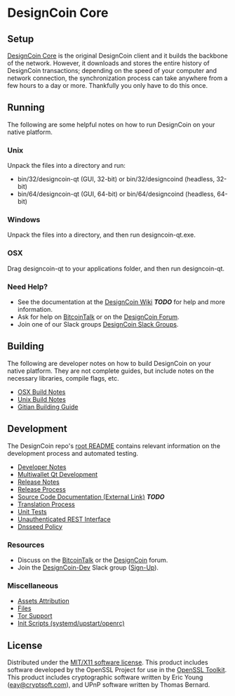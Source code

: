 DesignCoin Core
=====================

Setup
---------------------
[DesignCoin Core](http://designcoin.com/wallet) is the original DesignCoin client and it builds the backbone of the network. However, it downloads and stores the entire history of DesignCoin transactions; depending on the speed of your computer and network connection, the synchronization process can take anywhere from a few hours to a day or more. Thankfully you only have to do this once.

Running
---------------------
The following are some helpful notes on how to run DesignCoin on your native platform.

### Unix

Unpack the files into a directory and run:

- bin/32/designcoin-qt (GUI, 32-bit) or bin/32/designcoind (headless, 32-bit)
- bin/64/designcoin-qt (GUI, 64-bit) or bin/64/designcoind (headless, 64-bit)

### Windows

Unpack the files into a directory, and then run designcoin-qt.exe.

### OSX

Drag designcoin-qt to your applications folder, and then run designcoin-qt.

### Need Help?

* See the documentation at the [DesignCoin Wiki](https://en.bitcoin.it/wiki/Main_Page) ***TODO***
for help and more information.
* Ask for help on [BitcoinTalk](https://bitcointalk.org/index.php?topic=1262920.0) or on the [DesignCoin Forum](http://forum.designcoin.com/).
* Join one of our Slack groups [DesignCoin Slack Groups](https://designcoin.com/slack-logins/).

Building
---------------------
The following are developer notes on how to build DesignCoin on your native platform. They are not complete guides, but include notes on the necessary libraries, compile flags, etc.

- [OSX Build Notes](build-osx.md)
- [Unix Build Notes](build-unix.md)
- [Gitian Building Guide](gitian-building.md)

Development
---------------------
The DesignCoin repo's [root README](https://github.com/DesignCoin-Project/DesignCoin/blob/master/README.md) contains relevant information on the development process and automated testing.

- [Developer Notes](developer-notes.md)
- [Multiwallet Qt Development](multiwallet-qt.md)
- [Release Notes](release-notes.md)
- [Release Process](release-process.md)
- [Source Code Documentation (External Link)](https://dev.visucore.com/bitcoin/doxygen/) ***TODO***
- [Translation Process](translation_process.md)
- [Unit Tests](unit-tests.md)
- [Unauthenticated REST Interface](REST-interface.md)
- [Dnsseed Policy](dnsseed-policy.md)

### Resources

* Discuss on the [BitcoinTalk](https://bitcointalk.org/index.php?topic=1262920.0) or the [DesignCoin](http://forum.designcoin.com/) forum.
* Join the [DesignCoin-Dev](https://designcoin-dev.slack.com/) Slack group ([Sign-Up](https://designcoin-dev.herokuapp.com/)).

### Miscellaneous
- [Assets Attribution](assets-attribution.md)
- [Files](files.md)
- [Tor Support](tor.md)
- [Init Scripts (systemd/upstart/openrc)](init.md)

License
---------------------
Distributed under the [MIT/X11 software license](http://www.opensource.org/licenses/mit-license.php).
This product includes software developed by the OpenSSL Project for use in the [OpenSSL Toolkit](https://www.openssl.org/). This product includes
cryptographic software written by Eric Young ([eay@cryptsoft.com](mailto:eay@cryptsoft.com)), and UPnP software written by Thomas Bernard.
